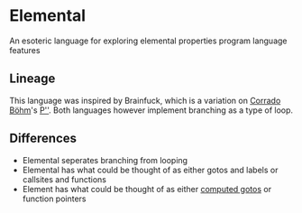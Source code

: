 # Elemental
An esoteric language for exploring elemental properties program language features

## Lineage
This language was inspired by Brainfuck, which is a variation on [Corrado Böhm](https://en.wikipedia.org/wiki/Corrado_Böhm)'s [P''](https://esolangs.org/wiki/P%E2%80%B2%E2%80%B2). Both languages however implement branching as a type of loop. 

## Differences
- Elemental seperates branching from looping
- Elemental has what could be thought of as either gotos and labels or callsites and functions
- Element has what could be thought of as either [computed gotos](http://gcc.gnu.org/onlinedocs/gcc/Labels-as-Values.html) or function pointers
